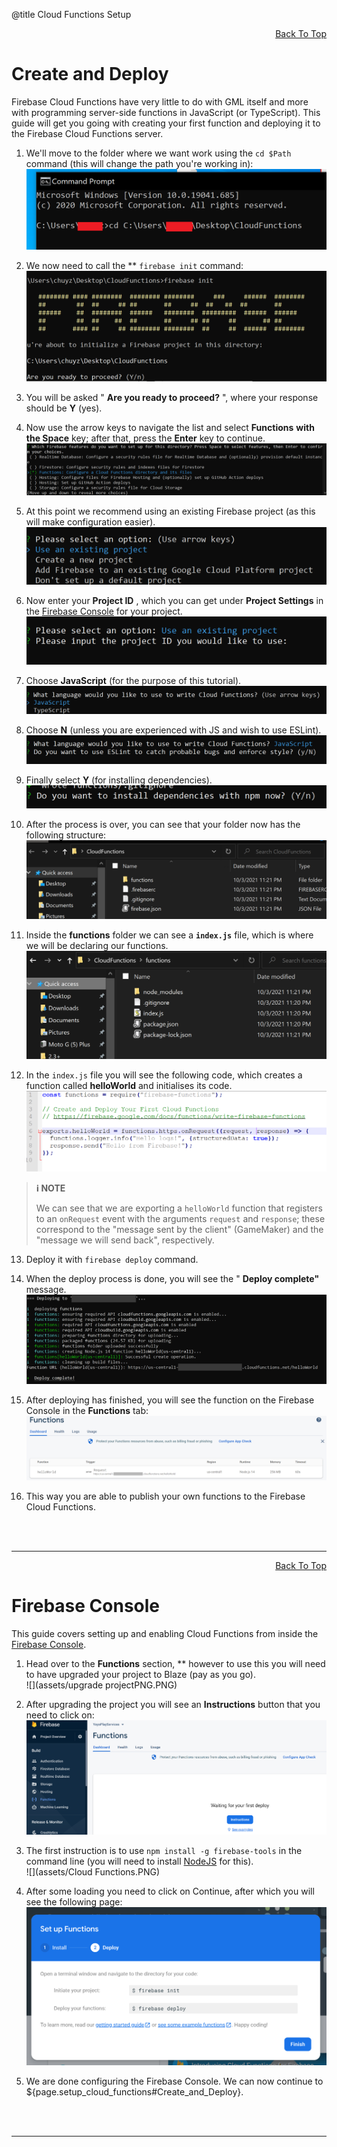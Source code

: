 @title Cloud Functions Setup

<a id="top"></a>
<!-- Page HTML do not touch -->
<a /><p align="right">[Back To Top](#top)</p>

# Create and Deploy

  Firebase Cloud Functions have very little to do with GML itself and more with programming server-side functions in JavaScript (or TypeScript). This guide will get you going with creating your first function and deploying it to the Firebase Cloud Functions server.

1. We'll move to the folder where we want work using the `cd $Path` command (this will change the path you're working in):<br>
      ![](assets/cloudfunctions__cd.PNG)

2. We now need to call the ** `firebase init` command:<br>
      ![](assets/image.png)

3. You will be asked &quot; **Are you ready to proceed?** &quot;, where your response should be **Y** (yes).
4. Now use the arrow keys to navigate the list and select **Functions**  **with the Space** key; after that, press the **Enter** key to continue.<br>
      ![](assets/image1.png)

5. At this point we recommend using an existing Firebase project (as this will make configuration easier).<br>
      ![](assets/image2.png)

6. Now enter your **Project ID** , which you can get under **Project Settings** in the [Firebase Console](https://console.firebase.google.com/) for your project.<br>
      ![](assets/image3.png)

7. Choose **JavaScript** (for the purpose of this tutorial).<br>
      ![](assets/image4.png)

8. Choose **N** (unless you are experienced with JS and wish to use ESLint).<br>
      ![](assets/image5.png)

9. Finally select **Y** (for installing dependencies).<br>
      ![](assets/image6.png)

10. After the process is over, you can see that your folder now has the following structure:<br>
      ![](assets/image7.png)

11. Inside the **functions** folder we can see a **`index.js`** file, which is where we will be declaring our functions.<br>
      ![](assets/image8.png)

12. In the `index.js` file you will see the following code, which creates a function called **helloWorld** and initialises its code.<br>
      ![](assets/image10.png)

> **:information_source: NOTE**
>
> We can see that we are exporting a `helloWorld` function that registers to an `onRequest` event with the arguments `request` and `response`; these correspond to the &quot;message sent by the client&quot; (GameMaker) and the &quot;message we will send back&quot;, respectively.

13. Deploy it with `firebase deploy` command.
14. When the deploy process is done, you will see the &quot; **Deploy complete&quot;** message.<br>
      ![](assets/image11.png)

15. After deploying has finished, you will see the function on the Firebase Console in the **Functions** tab:<br>
      ![](assets/image12.png)

16. This way you are able to publish your own functions to the Firebase Cloud Functions.


<br><br>

---

<!-- Page HTML do not touch -->
<a /><p align="right">[Back To Top](#top)</p>

# Firebase Console

  This guide covers setting up and enabling Cloud Functions from inside the [Firebase Console](https://console.firebase.google.com/).

1. Head over to the **Functions** section, ** however to use this you will need to have upgraded your project to Blaze (pay as you go).<br>
      ![](assets/upgrade projectPNG.PNG)

2. After upgrading the project you will see an **Instructions** button that you need to click on:<br>
      ![](assets/instructions.PNG)

3. The first instruction is to use `npm install -g firebase-tools` in the command line (you will need to install [NodeJS](https://nodejs.org/) for this).<br>
      ![](assets/Cloud Functions.PNG)

4. After some loading you need to click on Continue, after which you will see the following page:<br>
      ![](assets/CloudFunctions2.PNG)

5. We are done configuring the Firebase Console. We can now continue to ${page.setup_cloud_functions#Create_and_Deploy}.


<br><br>

---